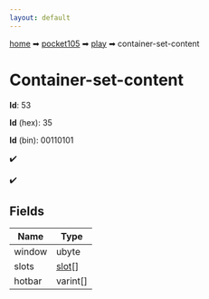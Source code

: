 ```yaml
---
layout: default
---
```


[home](/) ➡ [pocket105](/protocol/pocket105) ➡ [play](/protocol/pocket105/play) ➡ container-set-content

# Container-set-content

**Id**: 53

**Id** (hex): 35

**Id** (bin): 00110101

✔️

✔️

## Fields

Name | Type
---|---
window | ubyte
slots | [slot](/protocol/pocket105/types/slot)[]
hotbar | varint[]

